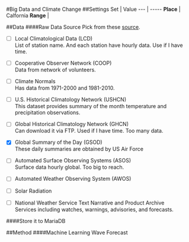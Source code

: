 #Big Data and Climate Change
##Settings
Set | Value
--- | -----
**Place**    | Calfornia
**Range**    | 

##Data
####Raw Data Source
Pick from these [source](https://www.ncdc.noaa.gov/data-access/land-based-station-data/land-based-datasets).

- [ ] Local Climatological Data (LCD)<br/>
List of station name. And each station have hourly data. Use if I have time.

- [ ] Cooperative Observer Network (COOP)<br/>
Data from network of volunteers.

- [ ] Climate Normals<br/>
Has data from 1971-2000 and 1981-2010.

- [ ] U.S. Historical Climatology Network (USHCN)<br/>
This dataset provides summary of the month temperature and precipitation observations.

- [ ] Global Historical Climatology Network (GHCN)<br/>
Can download it via FTP. Used if I have time. Too many data.

- [X] Global Summary of the Day (GSOD)<br/>
These daily summaries are obtained by US Air Force

- [ ] Automated Surface Observing Systems (ASOS)<br/>
Surface data hourly global. Too big to reach.

- [ ] Automated Weather Observing System (AWOS)<br/>

- [ ] Solar Radiation<br/>

- [ ] National Weather Service Text Narrative and Product Archive<br/>
Services including watches, warnings, advisories, and forecasts.

####Store it to MariaDB

##Method
####Machine Learning Wave Forecast
